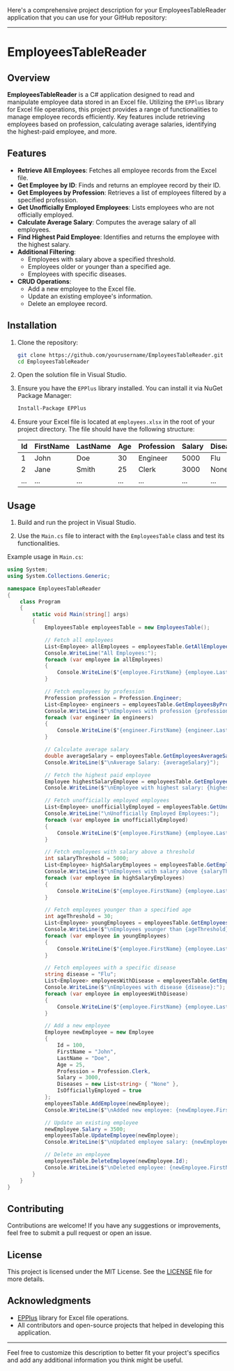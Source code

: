 Here's a comprehensive project description for your EmployeesTableReader application that you can use for your GitHub repository:

---

# EmployeesTableReader

## Overview

**EmployeesTableReader** is a C# application designed to read and manipulate employee data stored in an Excel file. Utilizing the `EPPlus` library for Excel file operations, this project provides a range of functionalities to manage employee records efficiently. Key features include retrieving employees based on profession, calculating average salaries, identifying the highest-paid employee, and more.

## Features

- **Retrieve All Employees**: Fetches all employee records from the Excel file.
- **Get Employee by ID**: Finds and returns an employee record by their ID.
- **Get Employees by Profession**: Retrieves a list of employees filtered by a specified profession.
- **Get Unofficially Employed Employees**: Lists employees who are not officially employed.
- **Calculate Average Salary**: Computes the average salary of all employees.
- **Find Highest Paid Employee**: Identifies and returns the employee with the highest salary.
- **Additional Filtering**:
  - Employees with salary above a specified threshold.
  - Employees older or younger than a specified age.
  - Employees with specific diseases.
- **CRUD Operations**:
  - Add a new employee to the Excel file.
  - Update an existing employee's information.
  - Delete an employee record.

## Installation

1. Clone the repository:
   ```sh
   git clone https://github.com/yourusername/EmployeesTableReader.git
   cd EmployeesTableReader
   ```
2. Open the solution file in Visual Studio.

3. Ensure you have the `EPPlus` library installed. You can install it via NuGet Package Manager:
   ```sh
   Install-Package EPPlus
   ```

4. Ensure your Excel file is located at `employees.xlsx` in the root of your project directory. The file should have the following structure:

   | Id | FirstName | LastName | Age | Profession | Salary | Diseases | IsOfficiallyEmployed |
   |----|-----------|----------|-----|------------|--------|----------|---------------------|
   | 1  | John      | Doe      | 30  | Engineer   | 5000   | Flu      | Yes                 |
   | 2  | Jane      | Smith    | 25  | Clerk      | 3000   | None     | No                  |
   | ...| ...       | ...      | ... | ...        | ...    | ...      | ...                 |

## Usage

1. Build and run the project in Visual Studio.

2. Use the `Main.cs` file to interact with the `EmployeesTable` class and test its functionalities.

Example usage in `Main.cs`:

```csharp
using System;
using System.Collections.Generic;

namespace EmployeesTableReader
{
    class Program
    {
        static void Main(string[] args)
        {
            EmployeesTable employeesTable = new EmployeesTable();

            // Fetch all employees
            List<Employee> allEmployees = employeesTable.GetAllEmployees();
            Console.WriteLine("All Employees:");
            foreach (var employee in allEmployees)
            {
                Console.WriteLine($"{employee.FirstName} {employee.LastName}, Profession: {employee.Profession}, Salary: {employee.Salary}");
            }

            // Fetch employees by profession
            Profession profession = Profession.Engineer;
            List<Employee> engineers = employeesTable.GetEmployeesByProfession(profession);
            Console.WriteLine($"\nEmployees with profession {profession}:");
            foreach (var engineer in engineers)
            {
                Console.WriteLine($"{engineer.FirstName} {engineer.LastName}, Salary: {engineer.Salary}");
            }

            // Calculate average salary
            double averageSalary = employeesTable.GetEmployeesAverageSalary();
            Console.WriteLine($"\nAverage Salary: {averageSalary}");

            // Fetch the highest paid employee
            Employee highestSalaryEmployee = employeesTable.GetEmployeeWithHighestSalary();
            Console.WriteLine($"\nEmployee with highest salary: {highestSalaryEmployee.FirstName} {highestSalaryEmployee.LastName}, Salary: {highestSalaryEmployee.Salary}");

            // Fetch unofficially employed employees
            List<Employee> unofficiallyEmployed = employeesTable.GetUnofficiallyEmployed();
            Console.WriteLine("\nUnofficially Employed Employees:");
            foreach (var employee in unofficiallyEmployed)
            {
                Console.WriteLine($"{employee.FirstName} {employee.LastName}");
            }

            // Fetch employees with salary above a threshold
            int salaryThreshold = 5000;
            List<Employee> highSalaryEmployees = employeesTable.GetEmployeesWithSalaryAbove(salaryThreshold);
            Console.WriteLine($"\nEmployees with salary above {salaryThreshold}:");
            foreach (var employee in highSalaryEmployees)
            {
                Console.WriteLine($"{employee.FirstName} {employee.LastName}, Salary: {employee.Salary}");
            }

            // Fetch employees younger than a specified age
            int ageThreshold = 30;
            List<Employee> youngEmployees = employeesTable.GetEmployeesByAge(ageThreshold, false);
            Console.WriteLine($"\nEmployees younger than {ageThreshold}:");
            foreach (var employee in youngEmployees)
            {
                Console.WriteLine($"{employee.FirstName} {employee.LastName}, Age: {employee.Age}");
            }

            // Fetch employees with a specific disease
            string disease = "Flu";
            List<Employee> employeesWithDisease = employeesTable.GetEmployeesByDisease(disease);
            Console.WriteLine($"\nEmployees with disease {disease}:");
            foreach (var employee in employeesWithDisease)
            {
                Console.WriteLine($"{employee.FirstName} {employee.LastName}, Diseases: {string.Join(", ", employee.Diseases)}");
            }

            // Add a new employee
            Employee newEmployee = new Employee
            {
                Id = 100,
                FirstName = "John",
                LastName = "Doe",
                Age = 25,
                Profession = Profession.Clerk,
                Salary = 3000,
                Diseases = new List<string> { "None" },
                IsOfficiallyEmployed = true
            };
            employeesTable.AddEmployee(newEmployee);
            Console.WriteLine($"\nAdded new employee: {newEmployee.FirstName} {newEmployee.LastName}");

            // Update an existing employee
            newEmployee.Salary = 3500;
            employeesTable.UpdateEmployee(newEmployee);
            Console.WriteLine($"\nUpdated employee salary: {newEmployee.FirstName} {newEmployee.LastName}, New Salary: {newEmployee.Salary}");

            // Delete an employee
            employeesTable.DeleteEmployee(newEmployee.Id);
            Console.WriteLine($"\nDeleted employee: {newEmployee.FirstName} {newEmployee.LastName}");
        }
    }
}
```

## Contributing

Contributions are welcome! If you have any suggestions or improvements, feel free to submit a pull request or open an issue.

## License

This project is licensed under the MIT License. See the [LICENSE](LICENSE) file for more details.

## Acknowledgments

- [EPPlus](https://github.com/EPPlusSoftware/EPPlus) library for Excel file operations.
- All contributors and open-source projects that helped in developing this application.

---

Feel free to customize this description to better fit your project's specifics and add any additional information you think might be useful.
